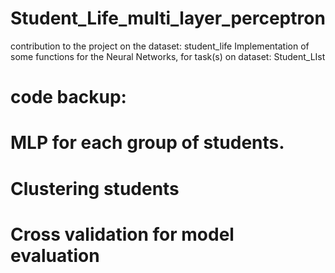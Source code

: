 # Student_Life_multi_layer_perceptron
contribution to the project on the dataset: student_life
Implementation of some functions for the Neural Networks, for task(s) on dataset: Student_LIst

# code backup:

#   MLP for each group of students.
#   Clustering students
#   Cross validation for model evaluation
